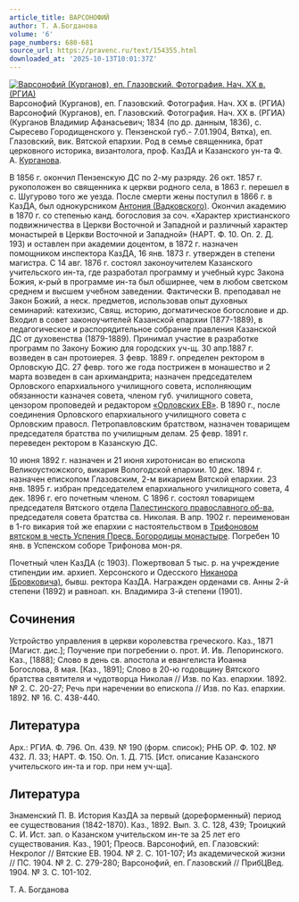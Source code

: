 ```yaml
---
article_title: ВАРСОНОФИЙ
author: Т. А.Богданова
volume: '6'
page_numbers: 680-681
source_url: https://pravenc.ru/text/154355.html
downloaded_at: '2025-10-13T10:01:37Z'
---
```


[![Варсонофий (Курганов), еп. Глазовский. Фотография. Нач. XX в. (РГИА)](https://pravenc.ru/data/618/461/1234/i200.jpg "Кликните для увеличения картинки")](https://pravenc.ru/data/618/461/1234/i400.jpg)Варсонофий (Курганов), еп. Глазовский. Фотография. Нач. XX в. (РГИА)  
Варсонофий (Курганов), еп. Глазовский. Фотография. Нач. XX в. (РГИА)(Курганов Владимир Афанасьевич; 1834 (по др. данным, 1836), с. Сыресево Городищенского у. Пензенской губ.- 7.01.1904, Вятка), еп. Глазовский, вик. Вятской епархии. Род в семье священника, брат церковного историка, византолога, проф. КазДА и Казанского ун-та Ф. А. [Курганова](https://pravenc.ru/text/Курганова.html).

В 1856 г. окончил Пензенскую ДС по 2-му разряду. 26 окт. 1857 г. рукоположен во священника к церкви родного села, в 1863 г. перешел в с. Шугурово того же уезда. После смерти жены поступил в 1866 г. в КазДА, был однокурсником [Антония (Вадковского)](https://pravenc.ru/text/Антоний.html). Окончил академию в 1870 г. со степенью канд. богословия за соч. «Характер христианского подвижничества в Церкви Восточной и Западной и различный характер монастырей в Церкви Восточной и Западной» (НАРТ. Ф. 10. Оп. 2. Д. 193) и оставлен при академии доцентом, в 1872 г. назначен помощником инспектора КазДА, 16 янв. 1873 г. утвержден в степени магистра. С 14 авг. 1876 г. состоял законоучителем Казанского учительского ин-та, где разработал программу и учебный курс Закона Божия, к-рый в программе ин-та был обширнее, чем в любом светском среднем и высшем учебном заведении. Фактически В. преподавал не Закон Божий, а неск. предметов, использовав опыт духовных семинарий: катехизис, Свящ. историю, догматическое богословие и др. Входил в совет законоучителей Казанской епархии (1877-1889), в педагогическое и распорядительное собрание правления Казанской ДС от духовенства (1879-1889). Принимал участие в разработке программ по Закону Божию для городских уч-щ. 30 апр.1887 г. возведен в сан протоиерея. 3 февр. 1889 г. определен ректором в Орловскую ДС. 27 февр. того же года пострижен в монашество и 2 марта возведен в сан архимандрита; назначен председателем Орловского епархиального училищного совета, исполняющим обязанности казначея совета, членом губ. училищного совета, цензором проповедей и редактором [«Орловских ЕВ»](<https://pravenc.ru/text/ Орловских ЕВ .html>). В 1890 г., после соединения Орловского епархиального училищного совета с Орловским правосл. Петропавловским братством, назначен товарищем председателя братства по училищным делам. 25 февр. 1891 г. переведен ректором в Казанскую ДС.

10 июня 1892 г. назначен и 21 июня хиротонисан во епископа Великоустюжского, викария Вологодской епархии. 10 дек. 1894 г. назначен епископом Глазовским, 2-м викарием Вятской епархии. 23 янв. 1895 г. избран председателем епархиального училищного совета, 4 дек. 1896 г. его почетным членом. С 1896 г. состоял товарищем председателя Вятского отдела [Палестинского православного об-ва](<https://pravenc.ru/text/Палестинского православного об-ва.html>), председателя совета братства св. Николая. В апр. 1902 г. переименован в 1-го викария той же епархии с настоятельством в [Трифоновом вятском в честь Успения Пресв. Богородицы монастыре](<https://pravenc.ru/text/Трифоновом вятском в честь Успения Пресв  Богородицы монастыре.html>). Погребен 10 янв. в Успенском соборе Трифонова мон-ря.

Почетный член КазДА (с 1903). Пожертвовал 5 тыс. р. на учреждение стипендии им. архиеп. Херсонского и Одесского [Никанора (Бровковича)](https://pravenc.ru/text/Никанор.html), бывш. ректора КазДА. Награжден орденами св. Анны 2-й степени (1892) и равноап. кн. Владимира 3-й степени (1901).

## Сочинения

Устройство управления в церкви королевства греческого. Каз., 1871 [Магист. дис.]; Поучение при погребении о. прот. И. Ив. Лепоринского. Каз., [1888]; Слово в день св. апостола и евангелиста Иоанна Богослова, 8 мая. [Каз., 1891]; Слово в 20-ю годовщину Вятского братства святителя и чудотворца Николая // Изв. по Каз. епархии. 1892. № 2. С. 20-27; Речь при наречении во епископа // Изв. по Каз. епархии. 1892. № 16. С. 438-440.

## Литература

Арх.: РГИА. Ф. 796. Оп. 439. № 190 (форм. список); РНБ ОР. Ф. 102. № 432. Л. 33; НАРТ. Ф. 150. Оп. 1. Д. 715. [Ист. описание Казанского учительского ин-та и гор. при нем уч-ща].

## Литература

Знаменский П. В. История КазДА за первый (дореформенный) период ее существования (1842-1870). Каз., 1892. Вып. 3. С. 128, 439; Троицкий С. И. Ист. зап. о Казанском учительском ин-те за 25 лет его существования. Каз., 1901; Преосв. Варсонофий, еп. Глазовский: Некролог // Вятские ЕВ. 1904. № 2. С. 101-107; Из академической жизни // ПС. 1904. № 2. С. 279-280; Варсонофий, еп. Глазовский // ПрибЦВед. 1904. № 3. С. 101-102.

Т. А.  Богданова
